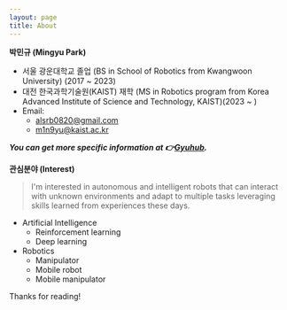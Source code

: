 ```yaml
---
layout: page
title: About
---
```


**박민규 (Mingyu Park)**
- 서울 광운대학교 졸업 (BS in School of Robotics from Kwangwoon University) (2017 ~ 2023)
- 대전 한국과학기술원(KAIST) 재학 (MS in Robotics program from Korea Advanced Institute of Science and Technology, KAIST)(2023 ~ )
- Email: 
  - [alsrb0820@gmail.com](mailto:alsrb0820@gmail.com)
  - [m1n9yu@kaist.ac.kr](mailto:m1n9yu@kaist.ac.kr)

***You can get more specific information at :point_right:[Gyuhub](https://github.com/Gyuhub/Gyuhub).***

**관심분야 (Interest)**
> I'm interested in autonomous and intelligent robots that can interact with unknown environments and adapt to multiple tasks leveraging skills learned from experiences these days.
- Artificial Intelligence
  - Reinforcement learning
  - Deep learning
- Robotics
  - Manipulator
  - Mobile robot
  - Mobile manipulator

<p class="message">
  Thanks for reading!
</p>
